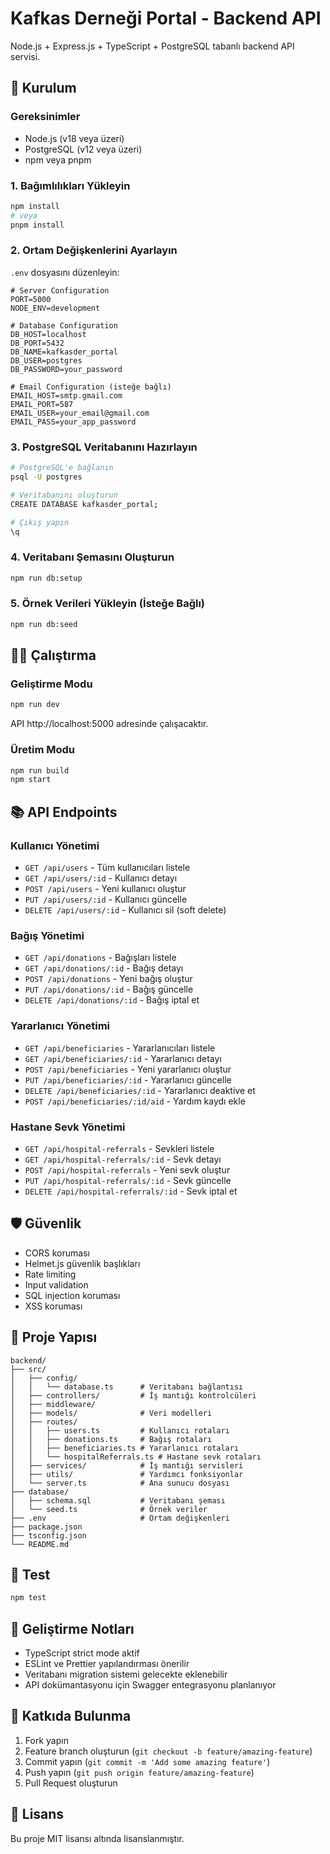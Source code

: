 # Kafkas Derneği Portal - Backend API

Node.js + Express.js + TypeScript + PostgreSQL tabanlı backend API servisi.

## 🚀 Kurulum

### Gereksinimler
- Node.js (v18 veya üzeri)
- PostgreSQL (v12 veya üzeri)
- npm veya pnpm

### 1. Bağımlılıkları Yükleyin
```bash
npm install
# veya
pnpm install
```

### 2. Ortam Değişkenlerini Ayarlayın
`.env` dosyasını düzenleyin:
```env
# Server Configuration
PORT=5000
NODE_ENV=development

# Database Configuration
DB_HOST=localhost
DB_PORT=5432
DB_NAME=kafkasder_portal
DB_USER=postgres
DB_PASSWORD=your_password

# Email Configuration (isteğe bağlı)
EMAIL_HOST=smtp.gmail.com
EMAIL_PORT=587
EMAIL_USER=your_email@gmail.com
EMAIL_PASS=your_app_password
```

### 3. PostgreSQL Veritabanını Hazırlayın
```bash
# PostgreSQL'e bağlanın
psql -U postgres

# Veritabanını oluşturun
CREATE DATABASE kafkasder_portal;

# Çıkış yapın
\q
```

### 4. Veritabanı Şemasını Oluşturun
```bash
npm run db:setup
```

### 5. Örnek Verileri Yükleyin (İsteğe Bağlı)
```bash
npm run db:seed
```

## 🏃‍♂️ Çalıştırma

### Geliştirme Modu
```bash
npm run dev
```
API http://localhost:5000 adresinde çalışacaktır.

### Üretim Modu
```bash
npm run build
npm start
```

## 📚 API Endpoints


### Kullanıcı Yönetimi
- `GET /api/users` - Tüm kullanıcıları listele
- `GET /api/users/:id` - Kullanıcı detayı
- `POST /api/users` - Yeni kullanıcı oluştur
- `PUT /api/users/:id` - Kullanıcı güncelle
- `DELETE /api/users/:id` - Kullanıcı sil (soft delete)

### Bağış Yönetimi
- `GET /api/donations` - Bağışları listele
- `GET /api/donations/:id` - Bağış detayı
- `POST /api/donations` - Yeni bağış oluştur
- `PUT /api/donations/:id` - Bağış güncelle
- `DELETE /api/donations/:id` - Bağış iptal et

### Yararlanıcı Yönetimi
- `GET /api/beneficiaries` - Yararlanıcıları listele
- `GET /api/beneficiaries/:id` - Yararlanıcı detayı
- `POST /api/beneficiaries` - Yeni yararlanıcı oluştur
- `PUT /api/beneficiaries/:id` - Yararlanıcı güncelle
- `DELETE /api/beneficiaries/:id` - Yararlanıcı deaktive et
- `POST /api/beneficiaries/:id/aid` - Yardım kaydı ekle

### Hastane Sevk Yönetimi
- `GET /api/hospital-referrals` - Sevkleri listele
- `GET /api/hospital-referrals/:id` - Sevk detayı
- `POST /api/hospital-referrals` - Yeni sevk oluştur
- `PUT /api/hospital-referrals/:id` - Sevk güncelle
- `DELETE /api/hospital-referrals/:id` - Sevk iptal et


## 🛡️ Güvenlik

- CORS koruması
- Helmet.js güvenlik başlıkları
- Rate limiting
- Input validation
- SQL injection koruması
- XSS koruması

## 📁 Proje Yapısı

```
backend/
├── src/
│   ├── config/
│   │   └── database.ts      # Veritabanı bağlantısı
│   ├── controllers/         # İş mantığı kontrolcüleri
│   ├── middleware/
│   ├── models/              # Veri modelleri
│   ├── routes/
│   │   ├── users.ts         # Kullanıcı rotaları
│   │   ├── donations.ts     # Bağış rotaları
│   │   ├── beneficiaries.ts # Yararlanıcı rotaları
│   │   └── hospitalReferrals.ts # Hastane sevk rotaları
│   ├── services/            # İş mantığı servisleri
│   ├── utils/               # Yardımcı fonksiyonlar
│   └── server.ts            # Ana sunucu dosyası
├── database/
│   ├── schema.sql           # Veritabanı şeması
│   └── seed.ts              # Örnek veriler
├── .env                     # Ortam değişkenleri
├── package.json
├── tsconfig.json
└── README.md
```

## 🧪 Test

```bash
npm test
```

## 📝 Geliştirme Notları

- TypeScript strict mode aktif
- ESLint ve Prettier yapılandırması önerilir
- Veritabanı migration sistemi gelecekte eklenebilir
- API dokümantasyonu için Swagger entegrasyonu planlanıyor

## 🤝 Katkıda Bulunma

1. Fork yapın
2. Feature branch oluşturun (`git checkout -b feature/amazing-feature`)
3. Commit yapın (`git commit -m 'Add some amazing feature'`)
4. Push yapın (`git push origin feature/amazing-feature`)
5. Pull Request oluşturun

## 📄 Lisans

Bu proje MIT lisansı altında lisanslanmıştır.